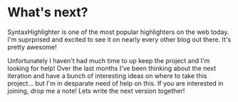 # What's next?

SyntaxHighlighter is one of the most popular highlighters on the web today. I'm suprprised 
and excited to see it on nearly every other blog out there. It's pretty awesome!

Unfortunately I haven't had much time to up keep the project and I'm looking for help! Over
the last months I've been thinking about the next iteration and have a bunch of interesting
ideas on where to take this project... but I'm in desparate need of help on this. If you are
interested in joining, drop me a note! Lets write the next version together!
